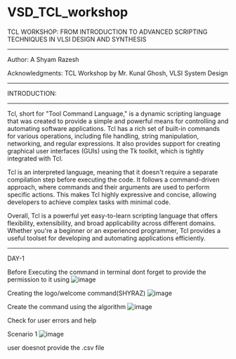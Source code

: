 # VSD_TCL_workshop
TCL WORKSHOP: FROM INTRODUCTION TO ADVANCED SCRIPTING TECHNIQUES IN VLSI DESIGN AND SYNTHESIS
_______________________________________________________________________________________________________________
Author: A Shyam Razesh

Acknowledgments: TCL Workshop by Mr. Kunal Ghosh, VLSI System Design
__________________________________________________________________________________________________________________________
INTRODUCTION:
_________________________________________________________________________________________________________________________________
Tcl, short for "Tool Command Language," is a dynamic scripting language that was created to provide a simple and powerful means for controlling and automating software applications. Tcl has a rich set of built-in commands for various operations, including file handling, string manipulation, networking, and regular expressions. It also provides support for creating graphical user interfaces (GUIs) using the Tk toolkit, which is tightly integrated with Tcl.

Tcl is an interpreted language, meaning that it doesn't require a separate compilation step before executing the code. It follows a command-driven approach, where commands and their arguments are used to perform specific actions. This makes Tcl highly expressive and concise, allowing developers to achieve complex tasks with minimal code.

Overall, Tcl is a powerful yet easy-to-learn scripting language that offers flexibility, extensibility, and broad applicability across different domains. Whether you're a beginner or an experienced programmer, Tcl provides a useful toolset for developing and automating applications efficiently.
_______________________________________________________________________________________________________________________________________________
DAY-1

Before Executing the command in terminal dont forget to provide the permission to it using
![image](https://github.com/ShyamRazesh/VSD_TCL_workshop/assets/138649249/6dec3ec2-ca3f-4e53-8387-72426f9191e7)

Creating the logo/welcome command(SHYRAZ)
![image](https://github.com/ShyamRazesh/VSD_TCL_workshop/assets/138649249/6f69b9bb-0d62-4a2e-ba17-0cc1188306c9)

Create the command using the algorithm
![image](https://github.com/ShyamRazesh/VSD_TCL_workshop/assets/138649249/8d54d65d-14e6-4213-8ca7-1a00d1e731dc)

Check for user errors and help

Scenario 1
![image](https://github.com/ShyamRazesh/VSD_TCL_workshop/assets/138649249/ff81d375-9ae5-4fa3-8182-c7ca044fdeb9)

user doesnot provide the .csv file
